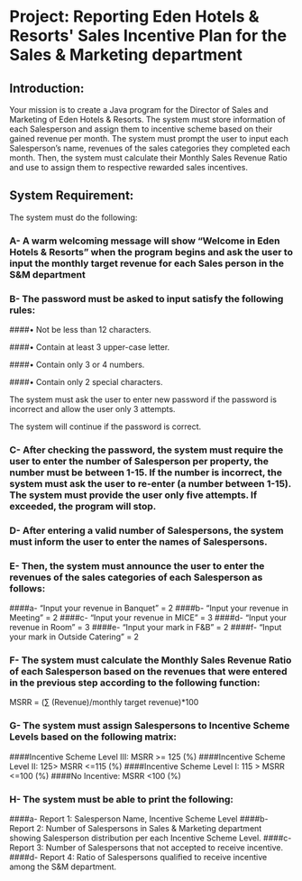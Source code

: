 # Project: Reporting Eden Hotels & Resorts' Sales Incentive Plan for the Sales & Marketing department



## Introduction:

Your mission is to create a Java program for the Director of Sales and Marketing of Eden Hotels & Resorts. The system must store information of each Salesperson and assign them to incentive scheme based on their gained revenue per month. The system must prompt the user to input each Salesperson’s name, revenues of the sales categories they completed each month. Then, the system must calculate their Monthly Sales Revenue Ratio and use to assign them to respective rewarded sales incentives.

## System Requirement:

The system must do the following:

### A-	A warm welcoming message will show “Welcome in Eden Hotels & Resorts” when the program begins and ask the user to input the monthly target revenue for each Sales person in the S&M department


### B-	The password must be asked to input satisfy the following rules:

####•	Not be less than 12 characters.

####•	Contain at least 3 upper-case letter.

####•	Contain only 3 or 4 numbers.

####•	Contain only 2 special characters.

The system must ask the user to enter new password if the password is incorrect and allow the user only 3 attempts.

The system will continue if the password is correct.


### C-	After checking the password, the system must require the user to enter the number of Salesperson per property, the number must be between 1-15. If the number is incorrect, the system must ask the user to re-enter (a number between 1-15). The system must provide the user only five attempts. If exceeded, the program will stop.


### D-	 After entering a valid number of Salespersons, the system must inform the user to enter the names of Salespersons.


### E-	Then, the system must announce the user to enter the revenues of the sales categories of each Salesperson as follows:

####a-	“Input your revenue in Banquet” = 2
####b-	“Input your revenue in Meeting” = 2
####c-	“Input your revenue in MICE” = 3 
####d-	“Input your revenue in Room” = 3 
####e-	“Input your mark in F&B” = 2 
####f-   “Input your mark in Outside Catering” = 2


### F-	The system must calculate the Monthly Sales Revenue Ratio of each Salesperson based on the revenues that were entered in the previous step according to the following function:

MSRR = (∑ (Revenue)/monthly target revenue)*100


### G-	The system must assign Salespersons to Incentive Scheme Levels based on the following matrix:

####Incentive Scheme Level III: MSRR >= 125 (%)
####Incentive Scheme Level II: 125> MSRR <=115 (%)
####Incentive Scheme Level I: 115 > MSRR <=100 (%)
####No Incentive: MSRR <100 (%)


### H-	The system must be able to print the following:

####a-	Report 1: Salesperson Name, Incentive Scheme Level
####b-	Report 2: Number of Salespersons in Sales & Marketing department showing Salesperson distribution per each Incentive Scheme Level.
####c-	Report 3: Number of Salespersons that not accepted to receive incentive.
####d-	Report 4: Ratio of Salespersons qualified to receive incentive among the S&M department.
